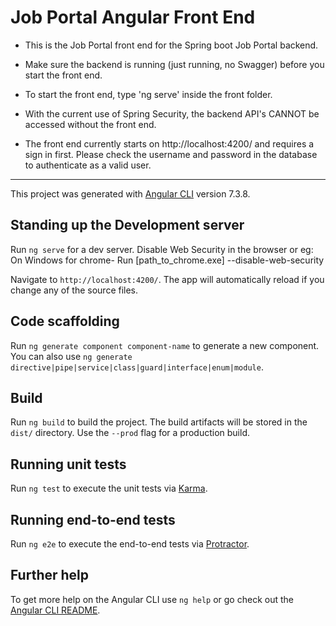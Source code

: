 # Job Portal Angular Front End

* This is the Job Portal front end for the Spring boot Job Portal backend.
* Make sure the backend is running (just running, no Swagger) before you start the front end.
* To start the front end, type 'ng serve' inside the front folder.
* With the current use of Spring Security, the backend API's CANNOT be accessed without the front end.

* The front end currently starts on http://localhost:4200/ and requires a sign in first. Please check the username and password in the database to authenticate as a valid user.
 ----------------------------------


This project was generated with [Angular CLI](https://github.com/angular/angular-cli) version 7.3.8.

## Standing up the Development server

Run `ng serve` for a dev server.
Disable Web Security in the browser
or eg: On Windows for chrome- 
Run 
    [path_to_chrome.exe] --disable-web-security

Navigate to `http://localhost:4200/`. The app will automatically reload if you change any of the source files.

## Code scaffolding

Run `ng generate component component-name` to generate a new component. You can also use `ng generate directive|pipe|service|class|guard|interface|enum|module`.

## Build

Run `ng build` to build the project. The build artifacts will be stored in the `dist/` directory. Use the `--prod` flag for a production build.

## Running unit tests

Run `ng test` to execute the unit tests via [Karma](https://karma-runner.github.io).

## Running end-to-end tests

Run `ng e2e` to execute the end-to-end tests via [Protractor](http://www.protractortest.org/).

## Further help

To get more help on the Angular CLI use `ng help` or go check out the [Angular CLI README](https://github.com/angular/angular-cli/blob/master/README.md).
